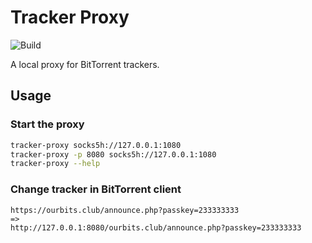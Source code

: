 # Tracker Proxy

![Build](https://github.com/gwy15/tracker-proxy/workflows/Build/badge.svg)

A local proxy for BitTorrent trackers.

## Usage

### Start the proxy
```bash
tracker-proxy socks5h://127.0.0.1:1080
tracker-proxy -p 8080 socks5h://127.0.0.1:1080
tracker-proxy --help
```
### Change tracker in BitTorrent client
```
https://ourbits.club/announce.php?passkey=233333333
=> 
http://127.0.0.1:8080/ourbits.club/announce.php?passkey=233333333
```
